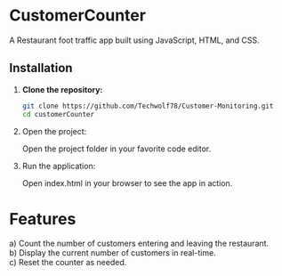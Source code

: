 # CustomerCounter

A Restaurant foot traffic app built using JavaScript, HTML, and CSS.

## Installation

1. **Clone the repository:**

   ```bash
   git clone https://github.com/Techwolf78/Customer-Monitoring.git
   cd customerCounter

2. Open the project:

   Open the project folder in your favorite code editor.

3. Run the application:

   Open index.html in your browser to see the app in action.

# Features
   a) Count the number of customers entering and leaving the restaurant.<br/>
   b) Display the current number of customers in real-time.<br/>
   c) Reset the counter as needed.<br/>
